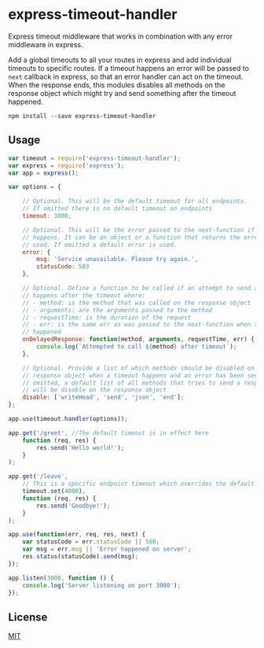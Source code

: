 # express-timeout-handler

Express timeout middleware that works in combination with any error middleware in express.

Add a global timeouts to all your routes in express and add individual timeouts to specific routes. If a timeout happens an error will be passed to ``next`` callback in express, so that an error handler can act on the timeout. When the response ends, this modules disables all methods on the response object which might try and send something after the timeout happened.

	npm install --save express-timeout-handler

## Usage

```javascript
var timeout = require('express-timeout-handler');
var express = require('express');
var app = express();

var options = {

	// Optional. This will be the default timeout for all endpoints.
	// If omitted there is no default timeout on endpoints
	timeout: 3000,

	// Optional. This will be the error passed to the next-function if a timeout
	// happens. It can be an object or a function that returns the error to be
	// used. If omitted a default error is used.
	error: {
		msg: 'Service unavailable. Please try again.',
		statusCode: 503
	},

	// Optional. Define a function to be called if an attempt to send a response
	// happens after the timeout where:
	// - method: is the method that was called on the response object
	// - arguments: are the arguments passed to the method
	// - requestTime: is the duration of the request
	// - err: is the same err as was passed to the next-function when the timeout
	// happened
	onDelayedResponse: function(method, arguments, requestTime, err) {
		console.log(`Attempted to call ${method} after timeout`);
	},

	// Optional. Provide a list of which methods should be disabled on the
	// response object when a timeout happens and an error has been sent. If
	// omitted, a default list of all methods that tries to send a response
	// will be disable on the response object
	disable: ['writeHead', 'send', 'json', 'end'];
};

app.use(timeout.handler(options));

app.get('/greet', //The default timeout is in effect here
	function (req, res) {
		res.send('Hello world!');
	}
);

app.get('/leave',
	// This is a specific endpoint timeout which overrides the default timeout
	timeout.set(4000),
	function (req, res) {
		res.send('Goodbye!');
	}
);

app.use(function(err, req, res, next) {
	var statusCode = err.statusCode || 500;
	var msg = err.msg || 'Error happened on server';
	res.status(statusCode).send(msg);
});

app.listen(3000, function () {
	console.log('Server listening on port 3000');
});
```

## License

[MIT](http://opensource.org/licenses/MIT)
